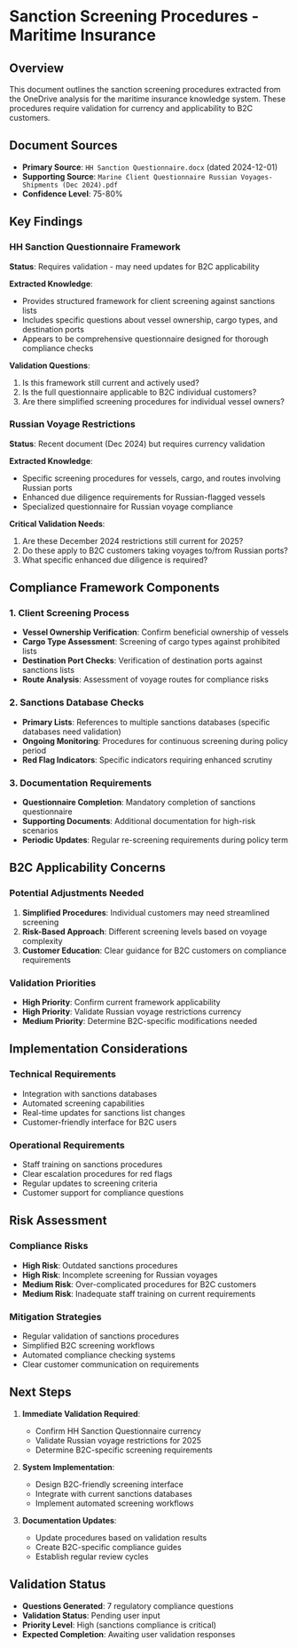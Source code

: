 # Sanction Screening Procedures - Maritime Insurance

## Overview
This document outlines the sanction screening procedures extracted from the OneDrive analysis for the maritime insurance knowledge system. These procedures require validation for currency and applicability to B2C customers.

## Document Sources
- **Primary Source**: `HH Sanction Questionnaire.docx` (dated 2024-12-01)
- **Supporting Source**: `Marine Client Questionnaire Russian Voyages-Shipments (Dec 2024).pdf`
- **Confidence Level**: 75-80%

## Key Findings

### HH Sanction Questionnaire Framework
**Status**: Requires validation - may need updates for B2C applicability

**Extracted Knowledge**:
- Provides structured framework for client screening against sanctions lists
- Includes specific questions about vessel ownership, cargo types, and destination ports
- Appears to be comprehensive questionnaire designed for thorough compliance checks

**Validation Questions**:
1. Is this framework still current and actively used?
2. Is the full questionnaire applicable to B2C individual customers?
3. Are there simplified screening procedures for individual vessel owners?

### Russian Voyage Restrictions
**Status**: Recent document (Dec 2024) but requires currency validation

**Extracted Knowledge**:
- Specific screening procedures for vessels, cargo, and routes involving Russian ports
- Enhanced due diligence requirements for Russian-flagged vessels
- Specialized questionnaire for Russian voyage compliance

**Critical Validation Needs**:
1. Are these December 2024 restrictions still current for 2025?
2. Do these apply to B2C customers taking voyages to/from Russian ports?
3. What specific enhanced due diligence is required?

## Compliance Framework Components

### 1. Client Screening Process
- **Vessel Ownership Verification**: Confirm beneficial ownership of vessels
- **Cargo Type Assessment**: Screening of cargo types against prohibited lists
- **Destination Port Checks**: Verification of destination ports against sanctions lists
- **Route Analysis**: Assessment of voyage routes for compliance risks

### 2. Sanctions Database Checks
- **Primary Lists**: References to multiple sanctions databases (specific databases need validation)
- **Ongoing Monitoring**: Procedures for continuous screening during policy period
- **Red Flag Indicators**: Specific indicators requiring enhanced scrutiny

### 3. Documentation Requirements
- **Questionnaire Completion**: Mandatory completion of sanctions questionnaire
- **Supporting Documents**: Additional documentation for high-risk scenarios
- **Periodic Updates**: Regular re-screening requirements during policy term

## B2C Applicability Concerns

### Potential Adjustments Needed
1. **Simplified Procedures**: Individual customers may need streamlined screening
2. **Risk-Based Approach**: Different screening levels based on voyage complexity
3. **Customer Education**: Clear guidance for B2C customers on compliance requirements

### Validation Priorities
- **High Priority**: Confirm current framework applicability
- **High Priority**: Validate Russian voyage restrictions currency
- **Medium Priority**: Determine B2C-specific modifications needed

## Implementation Considerations

### Technical Requirements
- Integration with sanctions databases
- Automated screening capabilities
- Real-time updates for sanctions list changes
- Customer-friendly interface for B2C users

### Operational Requirements
- Staff training on sanctions procedures
- Clear escalation procedures for red flags
- Regular updates to screening criteria
- Customer support for compliance questions

## Risk Assessment

### Compliance Risks
- **High Risk**: Outdated sanctions procedures
- **High Risk**: Incomplete screening for Russian voyages
- **Medium Risk**: Over-complicated procedures for B2C customers
- **Medium Risk**: Inadequate staff training on current requirements

### Mitigation Strategies
- Regular validation of sanctions procedures
- Simplified B2C screening workflows
- Automated compliance checking systems
- Clear customer communication on requirements

## Next Steps

1. **Immediate Validation Required**:
   - Confirm HH Sanction Questionnaire currency
   - Validate Russian voyage restrictions for 2025
   - Determine B2C-specific screening requirements

2. **System Implementation**:
   - Design B2C-friendly screening interface
   - Integrate with current sanctions databases
   - Implement automated screening workflows

3. **Documentation Updates**:
   - Update procedures based on validation results
   - Create B2C-specific compliance guides
   - Establish regular review cycles

## Validation Status
- **Questions Generated**: 7 regulatory compliance questions
- **Validation Status**: Pending user input
- **Priority Level**: High (sanctions compliance is critical)
- **Expected Completion**: Awaiting user validation responses